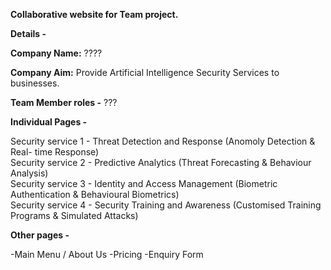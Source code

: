 **Collaborative website for Team project.**

**Details -** 

**Company Name:** ????

**Company Aim:** Provide Artificial Intelligence Security Services to businesses.


**Team Member roles -** ???

**Individual Pages -**

Security service 1 - Threat Detection and Response (Anomoly Detection & Real- time Response)<br>
Security service 2 - Predictive Analytics (Threat Forecasting & Behaviour Analysis)<br>
Security service 3 - Identity and Access Management (Biometric Authentication & Behavioural Biometrics)<br>
Security service 4 - Security Training and Awareness (Customised Training Programs & Simulated Attacks)<br>

**Other pages -**

-Main Menu / About Us
-Pricing
-Enquiry Form


